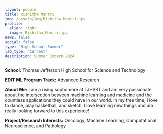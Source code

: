 ```yaml
---
layout: people
title: Rishitha Mantri
img: /assets/img/Rishitha_Mantri.jpg
profile:
  align: right
  image: Rishitha_Mantri.jpg
news: false
social: false
type: "High School Summer"
lab_type: "Current"
description: Summer Intern 2024
---
```


**School:** Thomas Jefferson High School for Science and Technology

**EDIT ML Program Track:**
Advanced Research

**About Me:**
I am a rising sophomore at TJHSST and am very passionate about the intersection between machine learning and medicine and the countless applications they could have in our world. In my free time, I love to dance, play basketball, and sketch. I love learning new things and am really looking forward to this experience!

**Project/Research Interests:**
Oncology, Machine Learning, Computational Neuroscience, and Pathology
    